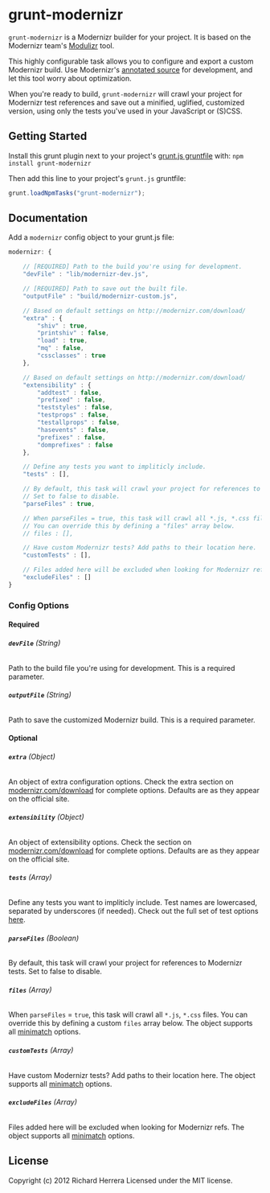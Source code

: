 # grunt-modernizr

`grunt-modernizr` is a Modernizr builder for your project. It is based on the Modernizr team's [Modulizr](https://github.com/Modernizr/modernizr.com/blob/gh-pages/i/js/modulizr.js) tool.

This highly configurable task allows you to configure and export a custom Modernizr build. Use Modernizr's [annotated source](http://modernizr.com/downloads/modernizr-latest.js) for development, and let this tool worry about optimization.

When you're ready to build, `grunt-modernizr` will crawl your project for Modernizr test references and save out a minified, uglified, customized version, using only the tests you've used in your JavaScript or (S)CSS.

## Getting Started
Install this grunt plugin next to your project's [grunt.js gruntfile][getting_started] with: `npm install grunt-modernizr`

Then add this line to your project's `grunt.js` gruntfile:

```javascript
grunt.loadNpmTasks("grunt-modernizr");
```

[grunt]: https://github.com/cowboy/grunt
[getting_started]: https://github.com/cowboy/grunt/blob/master/docs/getting_started.md

## Documentation

Add a `modernizr` config object to your grunt.js file:

```javascript
modernizr: {

	// [REQUIRED] Path to the build you're using for development.
	"devFile" : "lib/modernizr-dev.js",

	// [REQUIRED] Path to save out the built file.
	"outputFile" : "build/modernizr-custom.js",

	// Based on default settings on http://modernizr.com/download/
	"extra" : {
		"shiv" : true,
		"printshiv" : false,
		"load" : true,
		"mq" : false,
		"cssclasses" : true
	},

	// Based on default settings on http://modernizr.com/download/
	"extensibility" : {
		"addtest" : false,
		"prefixed" : false,
		"teststyles" : false,
		"testprops" : false,
		"testallprops" : false,
		"hasevents" : false,
		"prefixes" : false,
		"domprefixes" : false
	},

	// Define any tests you want to impliticly include.
	"tests" : [],

	// By default, this task will crawl your project for references to Modernizr tests.
	// Set to false to disable.
	"parseFiles" : true,

	// When parseFiles = true, this task will crawl all *.js, *.css files.
	// You can override this by defining a "files" array below.
	// files : [],

	// Have custom Modernizr tests? Add paths to their location here.
	"customTests" : [],

	// Files added here will be excluded when looking for Modernizr refs.
	"excludeFiles" : []
}
```

### Config Options

#### Required

###### **`devFile`** (String)
Path to the build file you're using for development. This is a required parameter.

###### **`outputFile`** (String)
Path to save the customized Modernizr build. This is a required parameter.

#### Optional

###### **`extra`** (Object)
An object of extra configuration options. Check the extra section on [modernizr.com/download](http://modernizr.com/download/) for complete options. Defaults are as they appear on the official site.

###### **`extensibility`** (Object)
An object of extensibility options. Check the section on [modernizr.com/download](http://modernizr.com/download/) for complete options. Defaults are as they appear on the official site.

###### **`tests`** (Array)
Define any tests you want to impliticly include. Test names are lowercased, separated by underscores (if needed). Check out the full set of test options [here](https://github.com/Modernizr/modernizr.com/blob/gh-pages/i/js/modulizr.js#L15-157).

###### **`parseFiles`** (Boolean)
By default, this task will crawl your project for references to Modernizr tests. Set to false to disable.

###### **`files`** (Array)
When `parseFiles` = `true`, this task will crawl all `*.js`, `*.css` files. You can override this by defining a custom `files` array below. The object supports all [minimatch](https://github.com/isaacs/minimatch) options.

###### **`customTests`** (Array)
Have custom Modernizr tests? Add paths to their location here. The object supports all [minimatch](https://github.com/isaacs/minimatch) options.

###### **`excludeFiles`** (Array)
Files added here will be excluded when looking for Modernizr refs. The object supports all [minimatch](https://github.com/isaacs/minimatch) options.

## License
Copyright (c) 2012 Richard Herrera
Licensed under the MIT license.
